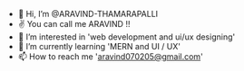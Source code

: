 - 👋 Hi, I’m @ARAVIND-THAMARAPALLI
- ✌️ You can call me ARAVIND !!
- 👀 I’m interested in 'web development and ui/ux designing'
- 🌱 I’m currently learning 'MERN and UI / UX'
- 📫 How to reach me 'aravind070205@gmail.com'

<!---
ARV0725/ARV0725 is a ✨ special ✨ repository because its `README.md` (this file) appears on your GitHub profile.
You can click the Preview link to take a look at your changes.
--->
